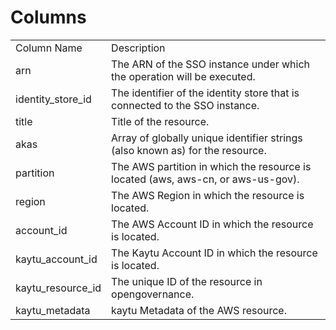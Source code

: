 # Columns  

<table>
	<tr><td>Column Name</td><td>Description</td></tr>
	<tr><td>arn</td><td>The ARN of the SSO instance under which the operation will be executed.</td></tr>
	<tr><td>identity_store_id</td><td>The identifier of the identity store that is connected to the SSO instance.</td></tr>
	<tr><td>title</td><td>Title of the resource.</td></tr>
	<tr><td>akas</td><td>Array of globally unique identifier strings (also known as) for the resource.</td></tr>
	<tr><td>partition</td><td>The AWS partition in which the resource is located (aws, aws-cn, or aws-us-gov).</td></tr>
	<tr><td>region</td><td>The AWS Region in which the resource is located.</td></tr>
	<tr><td>account_id</td><td>The AWS Account ID in which the resource is located.</td></tr>
	<tr><td>kaytu_account_id</td><td>The Kaytu Account ID in which the resource is located.</td></tr>
	<tr><td>kaytu_resource_id</td><td>The unique ID of the resource in opengovernance.</td></tr>
	<tr><td>kaytu_metadata</td><td>kaytu Metadata of the AWS resource.</td></tr>
</table>